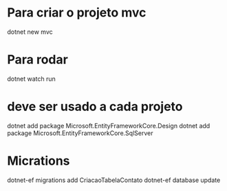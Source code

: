 # Para criar o projeto mvc
dotnet new mvc

# Para rodar 
dotnet watch run

# deve ser usado a cada projeto
dotnet add package Microsoft.EntityFrameworkCore.Design
dotnet add package Microsoft.EntityFrameworkCore.SqlServer 

# Micrations
dotnet-ef migrations add CriacaoTabelaContato
dotnet-ef database update
